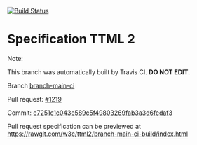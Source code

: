 [![Build Status](https://travis-ci.org/w3c/ttml2.svg?branch=branch-main-ci)](https://travis-ci.org/w3c/ttml2)


# Specification TTML 2


Note:


This branch was automatically built by Travis CI. <b>DO NOT EDIT</b>.


 Branch [branch-main-ci](https://github.com/w3c/ttml2/tree/branch-main-ci)


 Pull request: [#1219](https://github.com/w3c/ttml2/pull/1219)


 Commit: [e7251c1c043e589c5f49803269fab3a3d6fedaf3](https://github.com/w3c/ttml2/commit/e7251c1c043e589c5f49803269fab3a3d6fedaf3)

Pull request specification can be previewed at https://rawgit.com/w3c/ttml2/branch-main-ci-build/index.html



